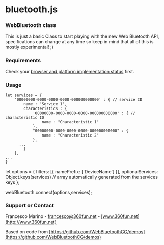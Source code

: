 # bluetooth.js

### WebBluetooth class
This is just a basic Class to start playing with the new Web Bluetooth API, specifications can change at any time so keep in mind that all of this is mostly experimental! ;)

### Requirements
Check your [browser and platform implementation status](https://github.com/WebBluetoothCG/web-bluetooth/blob/gh-pages/implementation-status.md) first.

### Usage

	let services = {
	    '00000000-0000-0000-0000-000000000000' : { // service ID
	    	name : 'Service 1',
	    	characteristics : {
	    		'00000000-0000-0000-0000-000000000000' : { // characteristic ID
	    			name : "Characteristic 1"
	    		},
	    		"00000000-0000-0000-0000-000000000000" : {
	    			name : "Characteristic 2"
	    		},
          ...
	    	}
		},
    ...
	}
  
  let options = {
		filters: [{
			namePrefix: ['DeviceName']
		}],
		optionalServices: Object.keys(services) // array automatically generated from the services keys
	};
  
  webBluetooth.connect(options,services);
  
  
### Support or Contact
Francesco Marino - [francesco@360fun.net](mailto:francesco@360fun.net) - [www.360fun.net](http://www.360fun.net)

Based on code from [https://github.com/WebBluetoothCG/demos](https://github.com/WebBluetoothCG/demos)
